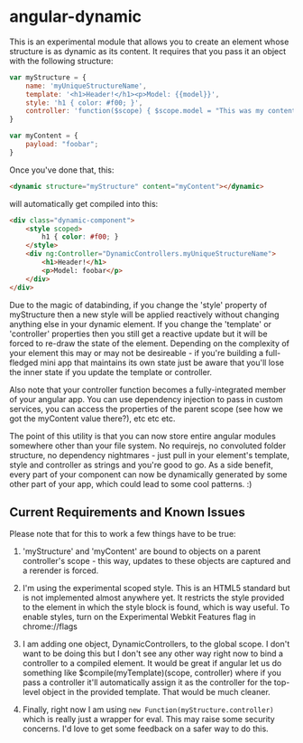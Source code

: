 # angular-dynamic
This is an experimental module that allows you to create an element whose structure is as dynamic as its content. It requires that you pass it an object with the following structure:

```javascript
var myStructure = {
	name: 'myUniqueStructureName',
	template: '<h1>Header!</h1><p>Model: {{model}}',
	style: 'h1 { color: #f00; }',
	controller: 'function($scope) { $scope.model = "This was my content: " + $scope.content.payload; }'
}

var myContent = {
	payload: "foobar";
}
```

Once you've done that, this:

```html
<dynamic structure="myStructure" content="myContent"></dynamic>
```

will automatically get compiled into this:

```html
<div class="dynamic-component">
	<style scoped>
		h1 { color: #f00; }
	</style>
	<div ng:Controller="DynamicControllers.myUniqueStructureName">
		<h1>Header!</h1>
		<p>Model: foobar</p>
	</div>
</div>
```

Due to the magic of databinding, if you change the 'style' property of myStructure then a new style will be applied reactively without changing anything else in your dynamic element. If you change the 'template' or 'controller' properties then you still get a reactive update but it will be forced to re-draw the state of the element. Depending on the complexity of your element this may or may not be desireable - if you're building a full-fledged mini app that maintains its own state just be aware that you'll lose the inner state if you update the template or controller.

Also note that your controller function becomes a fully-integrated member of your angular app. You can use dependency injection to pass in custom services, you can access the properties of the parent scope (see how we got the myContent value there?), etc etc etc.

The point of this utility is that you can now store entire angular modules somewhere other than your file system. No requirejs, no convoluted folder structure, no dependency nightmares - just pull in your element's template, style and controller as strings and you're good to go. As a side benefit, every part of your component can now be dynamically generated by some other part of your app, which could lead to some cool patterns. :)

## Current Requirements and Known Issues
Please note that for this to work a few things have to be true:
1. 'myStructure' and 'myContent' are bound to objects on a parent controller's scope - this way, updates to these objects are captured and a rerender is forced.

2. I'm using the experimental scoped style. This is an HTML5 standard but is not implemented almost anywhere yet. It restricts the style provided to the element in which the style block is found, which is way useful. To enable styles, turn on the Experimental Webkit Features flag in chrome://flags

3. I am adding one object, DynamicControllers, to the global scope. I don't want to be doing this but I don't see any other way right now to bind a controller to a compiled element. It would be great if angular let us do something like $compile(myTemplate)(scope, controller) where if you pass a controller it'll automatically assign it as the controller for the top-level object in the provided template. That would be much cleaner.

4. Finally, right now I am using `new Function(myStructure.controller)` which is really just a wrapper for eval. This may raise some security concerns. I'd love to get some feedback on a safer way to do this.
